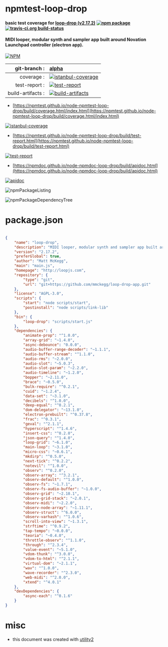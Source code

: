 # npmtest-loop-drop

#### basic test coverage for  [loop-drop (v2.17.2)](http://loopjs.com)  [![npm package](https://img.shields.io/npm/v/npmtest-loop-drop.svg?style=flat-square)](https://www.npmjs.org/package/npmtest-loop-drop) [![travis-ci.org build-status](https://api.travis-ci.org/npmtest/node-npmtest-loop-drop.svg)](https://travis-ci.org/npmtest/node-npmtest-loop-drop)

#### MIDI looper, modular synth and sampler app built around Novation Launchpad controller (electron app).

[![NPM](https://nodei.co/npm/loop-drop.png?downloads=true&downloadRank=true&stars=true)](https://www.npmjs.com/package/loop-drop)

| git-branch : | [alpha](https://github.com/npmtest/node-npmtest-loop-drop/tree/alpha)|
|--:|:--|
| coverage : | [![istanbul-coverage](https://npmtest.github.io/node-npmtest-loop-drop/build/coverage.badge.svg)](https://npmtest.github.io/node-npmtest-loop-drop/build/coverage.html/index.html)|
| test-report : | [![test-report](https://npmtest.github.io/node-npmtest-loop-drop/build/test-report.badge.svg)](https://npmtest.github.io/node-npmtest-loop-drop/build/test-report.html)|
| build-artifacts : | [![build-artifacts](https://npmtest.github.io/node-npmtest-loop-drop/glyphicons_144_folder_open.png)](https://github.com/npmtest/node-npmtest-loop-drop/tree/gh-pages/build)|

- [https://npmtest.github.io/node-npmtest-loop-drop/build/coverage.html/index.html](https://npmtest.github.io/node-npmtest-loop-drop/build/coverage.html/index.html)

[![istanbul-coverage](https://npmtest.github.io/node-npmtest-loop-drop/build/screenCapture.buildCi.browser.%252Ftmp%252Fbuild%252Fcoverage.lib.html.png)](https://npmtest.github.io/node-npmtest-loop-drop/build/coverage.html/index.html)

- [https://npmtest.github.io/node-npmtest-loop-drop/build/test-report.html](https://npmtest.github.io/node-npmtest-loop-drop/build/test-report.html)

[![test-report](https://npmtest.github.io/node-npmtest-loop-drop/build/screenCapture.buildCi.browser.%252Ftmp%252Fbuild%252Ftest-report.html.png)](https://npmtest.github.io/node-npmtest-loop-drop/build/test-report.html)

- [https://npmdoc.github.io/node-npmdoc-loop-drop/build/apidoc.html](https://npmdoc.github.io/node-npmdoc-loop-drop/build/apidoc.html)

[![apidoc](https://npmdoc.github.io/node-npmdoc-loop-drop/build/screenCapture.buildCi.browser.%252Ftmp%252Fbuild%252Fapidoc.html.png)](https://npmdoc.github.io/node-npmdoc-loop-drop/build/apidoc.html)

![npmPackageListing](https://npmtest.github.io/node-npmtest-loop-drop/build/screenCapture.npmPackageListing.svg)

![npmPackageDependencyTree](https://npmtest.github.io/node-npmtest-loop-drop/build/screenCapture.npmPackageDependencyTree.svg)



# package.json

```json

{
    "name": "loop-drop",
    "description": "MIDI looper, modular synth and sampler app built around Novation Launchpad controller (electron app).",
    "version": "2.17.2",
    "preferGlobal": true,
    "author": "Matt McKegg",
    "main": "main.js",
    "homepage": "http://loopjs.com",
    "repository": {
        "type": "git",
        "url": "git+https://github.com/mmckegg/loop-drop-app.git"
    },
    "license": "AGPL-3.0",
    "scripts": {
        "start": "node scripts/start",
        "postinstall": "node scripts/link-lib"
    },
    "bin": {
        "loop-drop": "scripts/start.js"
    },
    "dependencies": {
        "animate-prop": "^1.0.0",
        "array-grid": "~1.4.0",
        "async-debounce": "0.0.0",
        "audio-buffer-range-decoder": "~1.1.1",
        "audio-buffer-stream": "^1.1.0",
        "audio-rms": "~2.0.0",
        "audio-slot": "~5.0.3",
        "audio-slot-param": "~2.2.0",
        "audio-timeline": "~1.2.0",
        "bopper": "~2.11.0",
        "brace": "~0.5.0",
        "bulk-require": "^0.2.1",
        "cuid": "~1.2.4",
        "data-set": "~3.1.0",
        "decibels": "^1.0.0",
        "deep-equal": "^0.2.1",
        "dom-delegator": "~13.1.0",
        "electron-prebuilt": "^0.37.8",
        "frac": "^0.3.1",
        "geval": "^2.1.1",
        "hyperscript": "^1.4.6",
        "insert-css": "^0.2.0",
        "json-query": "^1.4.0",
        "loop-grid": "~6.1.0",
        "main-loop": "~3.1.0",
        "micro-css": "~0.6.1",
        "mkdirp": "^0.5.0",
        "next-tick": "^0.2.2",
        "notevil": "^1.0.0",
        "observ": "^0.2.0",
        "observ-array": "^3.2.1",
        "observ-default": "^1.0.0",
        "observ-fs": "~1.7.1",
        "observ-fs-audio-buffer": "~1.0.0",
        "observ-grid": "~2.10.1",
        "observ-grid-stack": "~2.0.1",
        "observ-midi": "~2.2.0",
        "observ-node-array": "~1.11.1",
        "observ-struct": "^6.0.0",
        "observ-varhash": "^1.0.6",
        "scroll-into-view": "~1.3.1",
        "strftime": "^0.9.2",
        "tap-tempo": "~0.0.0",
        "teoria": "~0.4.0",
        "throttle-observ": "^1.1.0",
        "through": "^2.3.4",
        "value-event": "~5.1.0",
        "vdom-thunk": "^3.0.0",
        "vdom-to-html": "^2.1.1",
        "virtual-dom": "~2.1.1",
        "wav": "^1.0.0",
        "wave-recorder": "^2.3.0",
        "web-midi": "^2.0.0",
        "xtend": "^4.0.1"
    },
    "devDependencies": {
        "async-each": "^0.1.6"
    }
}
```



# misc
- this document was created with [utility2](https://github.com/kaizhu256/node-utility2)
